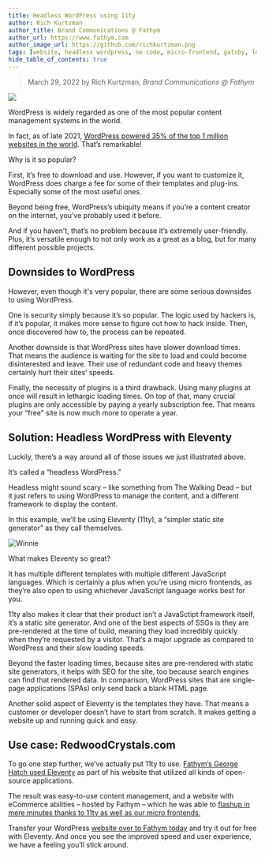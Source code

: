```yaml
---
title: Headless WordPress using 11ty
author: Rich Kurtzman
author_title: Brand Communications @ Fathym
author_url: https://www.fathym.com
author_image_url: https://github.com/richkurtzman.png
tags: [website, headless wordpress, no code, micro-frontend, gatsby, low code]
hide_table_of_contents: true
---
```


> March 29, 2022 by Rich Kurtzman, _Brand Communications @ Fathym_

![](/img/11tylogo.png)

WordPress is widely regarded as one of the most popular content management systems in the world.  

In fact, as of late 2021, [WordPress powered 35% of the top 1 million websites in the world](https://gracethemes.com/wordpress-is-still-the-most-popular-cms-choice-top-trends-in-2020-and-predictions-for-2021/). That’s remarkable! 

Why is it so popular?  

First, it’s free to download and use. However, if you want to customize it, WordPress does charge a fee for some of their templates and plug-ins. Especially some of the most useful ones. 

Beyond being free, WordPress’s ubiquity means if you’re a content creator on the internet, you’ve probably used it before.  

And if you haven’t, that’s no problem because it’s extremely user-friendly. Plus, it’s versatile enough to not only work as a great as a blog, but for many different possible projects.  

## Downsides to WordPress 

However, even though it's very popular, there are some serious downsides to using WordPress.  

One is security simply because it’s so popular. The logic used by hackers is, if it’s popular, it makes more sense to figure out how to hack inside. Then, once discovered how to, the process can be repeated.  

Another downside is that WordPress sites have slower download times. That means the audience is waiting for the site to load and could become disinterested and leave. Their use of redundant code and heavy themes certainly hurt their sites’ speeds.  

Finally, the necessity of plugins is a third drawback. Using many plugins at once will result in lethargic loading times. On top of that, many crucial plugins are only accessible by paying a yearly subscription fee. That means your “free” site is now much more to operate a year.  

## Solution: Headless WordPress with Eleventy 

Luckily, there’s a way around all of those issues we just illustrated above. 

It’s called a “headless WordPress.” 

Headless might sound scary – like something from The Walking Dead – but it just refers to using WordPress to manage the content, and a different framework to display the content. 

In this example, we’ll be using Eleventy (11ty), a “simpler static site generator” as they call themselves.  

![Winnie](/img/eleventy11ty.jpg)

What makes Eleventy so great?  

It has multiple different templates with multiple different JavaScript languages. Which is certainly a plus when you’re using micro frontends, as they’re also open to using whichever JavaScript language works best for you.  

11ty also makes it clear that their product isn’t a JavaSctipt framework itself, it’s a static site generator. And one of the best aspects of SSGs is they are pre-rendered at the time of build, meaning they load incredibly quickly when they’re requested by a visitor. That’s a major upgrade as compared to WordPress and their slow loading speeds.  

Beyond the faster loading times, because sites are pre-rendered with static site generators, it helps with SEO for the site, too because search engines can find that rendered data. In comparison, WordPress sites that are single-page applications (SPAs) only send back a blank HTML page.  

Another solid aspect of Eleventy is the templates they have. That means a customer or developer doesn’t have to start from scratch. It makes getting a website up and running quick and easy.  

## Use case: RedwoodCrystals.com 

To go one step further, we’ve actually put 11ty to use. [Fathym’s George Hatch used Eleventy](https://www.fathym.com/blog/articles/2021/december/2021-12-30-How-to-host-an-ecommerce-site-with-fathym) as part of his website that utilized all kinds of open-source applications.

The result was easy-to-use content management, and a website with eCommerce abilities – hosted by Fathym – which he was able to [flashup in mere minutes thanks to 11ty as well as our micro frontends.](https://www.fathym.com/blog/articles/2022/february/2022-02-23-flashup-use-case-redwood-crystals) 

Transfer your WordPress [website over to Fathym today](https://auth.fathym.com/fathymcloudprd.onmicrosoft.com/oauth2/v2.0/authorize?p=b2c_1_sign_up_sign_in&client_id=98f014f1-2547-4bcc-a583-3edc8f1190f2&redirect_uri=https%3A%2F%2Fwww.lowcodeunit.com%2F.oauth%2FB2C_1_SIGN_UP_SIGN_IN&response_type=id_token&scope=openid%20profile&response_mode=form_post&nonce=637789907534834707.OWNhMWZkZGMtODQ2NC00YTg0LWFjZWQtYjlkNzg0YTIzMDhkYTcxMzVkZmYtN2E2Mi00ZDRlLWIxODQtZjMxMjBkNWI2OTEx&state=CfDJ8C5COa2dn0dMrEVjdLxcXm-FCakeBxrXIOHa_lF_u0ckh9rvLFuKJ30MWBprExUQA_N5HmWWWPdxqWlni-KFqpg_jVjPahrQdGw79U0sMBN8dTvgrlAMeT9--L-7VgMBsZfFPAho9dcKUN1jO6lAaxL13PM1_vGer-vJc6tcpigRpNr5jcHtitGIKjexLmQqkIslp3MFKCKAi-5IiVd3JbpibPm4gbmDQpYtgstmG9SSlpjvEqJk_2AIqtMHkiojK3kE4WSc5mcYS3FQ3hiRqVQRPlL3jI7U3bUsqGYtLuoJr_St6mGBbHvGmB6M0MCeFn_G5LDsRzyHZhBWf9a1qo6dktz_kEcsAahYPLWjAI_2&x-client-SKU=ID_NETSTANDARD2_0&x-client-ver=6.11.1.0) and try it out for free with Eleventy. And once you see the improved speed and user experience, we have a feeling you’ll stick around. 